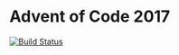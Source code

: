 # Advent of Code 2017

[![Build Status](https://travis-ci.org/SaschaJust/adventofcode.svg?branch=master)](https://travis-ci.org/SaschaJust/adventofcode)
